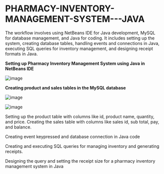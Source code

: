 # PHARMACY-INVENTORY-MANAGEMENT-SYSTEM---JAVA
The workflow involves using NetBeans IDE for Java development, MySQL for database management, and Java for coding. It includes setting up the system, creating database tables, handling events and connections in Java, executing SQL queries for inventory management, and designing receipt formats in Java.

**Setting up Pharmacy Inventory Management System using Java in NetBeans IDE**

![image](https://github.com/Bagyalakshmi1429/PHARMACY-INVENTORY-MANAGEMENT-SYSTEM---JAVA/assets/142560918/e5cea4a6-7b87-4c5c-8c18-f8f19b5fc113)


**Creating product and sales tables in the MySQL database**

![image](https://github.com/Bagyalakshmi1429/PHARMACY-INVENTORY-MANAGEMENT-SYSTEM---JAVA/assets/142560918/416b4271-214a-47bd-89df-d72dcd09108d)



![image](https://github.com/Bagyalakshmi1429/PHARMACY-INVENTORY-MANAGEMENT-SYSTEM---JAVA/assets/142560918/1d81244f-cc70-4e24-b8f0-9501b4f1be2a)

Setting up the product table with columns like id, product name, quantity, and price.
Creating the sales table with columns like sales id, sub total, pay, and balance.

Creating event keypressed and database connection in Java code

Creating and executing SQL queries for managing inventory and generating receipts.

Designing the query and setting the receipt size for a pharmacy inventory management system in Java



